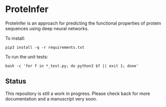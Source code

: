 # ProteInfer

ProteInfer is an approach for predicting the functional properties of protein
sequences using deep neural networks.

To install:
```
pip3 install -q -r requirements.txt
```

To run the unit tests:
```
bash -c 'for f in *_test.py; do python3 $f || exit 1; done'
```

## Status

This repository is still a work in progress. Please check back for more
documentation and a manuscript very soon.
